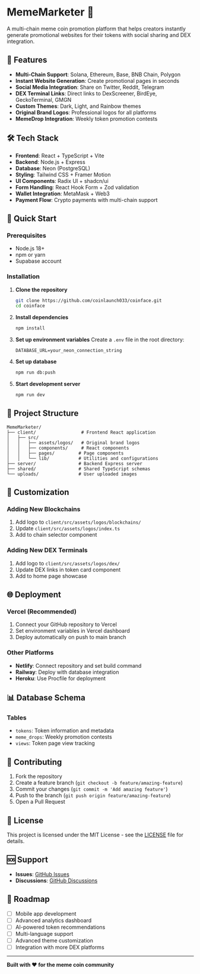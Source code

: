 # MemeMarketer 🚀

A multi-chain meme coin promotion platform that helps creators instantly generate promotional websites for their tokens with social sharing and DEX integration.

## 🌟 Features

- **Multi-Chain Support**: Solana, Ethereum, Base, BNB Chain, Polygon
- **Instant Website Generation**: Create promotional pages in seconds
- **Social Media Integration**: Share on Twitter, Reddit, Telegram
- **DEX Terminal Links**: Direct links to DexScreener, BirdEye, GeckoTerminal, GMGN
- **Custom Themes**: Dark, Light, and Rainbow themes
- **Original Brand Logos**: Professional logos for all platforms
- **MemeDrop Integration**: Weekly token promotion contests

## 🛠️ Tech Stack

- **Frontend**: React + TypeScript + Vite
- **Backend**: Node.js + Express
- **Database**: Neon (PostgreSQL)
- **Styling**: Tailwind CSS + Framer Motion
- **UI Components**: Radix UI + shadcn/ui
- **Form Handling**: React Hook Form + Zod validation
- **Wallet Integration**: MetaMask + Web3
- **Payment Flow**: Crypto payments with multi-chain support

## 🚀 Quick Start

### Prerequisites
- Node.js 18+ 
- npm or yarn
- Supabase account

### Installation

1. **Clone the repository**
   ```bash
   git clone https://github.com/coinlaunch033/coinface.git
   cd coinface
   ```

2. **Install dependencies**
   ```bash
   npm install
   ```

3. **Set up environment variables**
   Create a `.env` file in the root directory:
   ```env
   DATABASE_URL=your_neon_connection_string
   ```

4. **Set up database**
   ```bash
   npm run db:push
   ```

5. **Start development server**
   ```bash
   npm run dev
   ```

## 📁 Project Structure

```
MemeMarketer/
├── client/                 # Frontend React application
│   ├── src/
│   │   ├── assets/logos/   # Original brand logos
│   │   ├── components/     # React components
│   │   ├── pages/         # Page components
│   │   └── lib/           # Utilities and configurations
├── server/                # Backend Express server
├── shared/                # Shared TypeScript schemas
└── uploads/               # User uploaded images
```

## 🎨 Customization

### Adding New Blockchains
1. Add logo to `client/src/assets/logos/blockchains/`
2. Update `client/src/assets/logos/index.ts`
3. Add to chain selector component

### Adding New DEX Terminals
1. Add logo to `client/src/assets/logos/dex/`
2. Update DEX links in token card component
3. Add to home page showcase

## 🌐 Deployment

### Vercel (Recommended)
1. Connect your GitHub repository to Vercel
2. Set environment variables in Vercel dashboard
3. Deploy automatically on push to main branch

### Other Platforms
- **Netlify**: Connect repository and set build command
- **Railway**: Deploy with database integration
- **Heroku**: Use Procfile for deployment

## 📊 Database Schema

### Tables
- `tokens`: Token information and metadata
- `meme_drops`: Weekly promotion contests
- `views`: Token page view tracking

## 🤝 Contributing

1. Fork the repository
2. Create a feature branch (`git checkout -b feature/amazing-feature`)
3. Commit your changes (`git commit -m 'Add amazing feature'`)
4. Push to the branch (`git push origin feature/amazing-feature`)
5. Open a Pull Request

## 📝 License

This project is licensed under the MIT License - see the [LICENSE](LICENSE) file for details.

## 🆘 Support

- **Issues**: [GitHub Issues](https://github.com/coinlaunch033/coinface/issues)
- **Discussions**: [GitHub Discussions](https://github.com/coinlaunch033/coinface/discussions)

## 🚀 Roadmap

- [ ] Mobile app development
- [ ] Advanced analytics dashboard
- [ ] AI-powered token recommendations
- [ ] Multi-language support
- [ ] Advanced theme customization
- [ ] Integration with more DEX platforms

---

**Built with ❤️ for the meme coin community** 